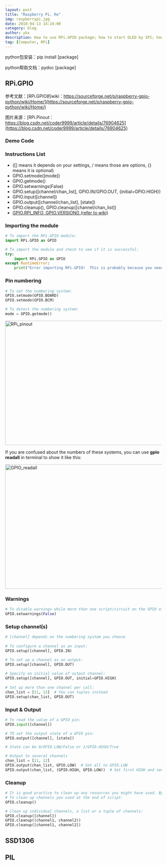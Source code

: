 ```yaml
---
layout: post
title: "Raspberry Pi. Re"
img: raspberrypi.jpg
date: 2018-04-13 14:24:00
category: blog
author: ykx
description: How to use RPi.GPIO package; how to start OLED by SPI; how to use PIL package(especially Image, ImageDraw, ImageFont) to draw something on the OLED.
tag: [Computer, RPi]
---
```


python包安装：pip install [package]

python帮助文档：pydoc [package]


## RPi.GPIO

参考文献：[RPi.GPIO的wiki：https://sourceforge.net/p/raspberry-gpio-python/wiki/Home/](https://sourceforge.net/p/raspberry-gpio-python/wiki/Home/)

图片来源：[RPi.Pinout：https://blog.csdn.net/coder9999/article/details/76904625](https://blog.csdn.net/coder9999/article/details/76904625)

### Demo Code

### Instructions List 
* ([] means it depends on your settings, / means those are options, {} means it is optional)
* GPIO.setmode([mode])
* GPIO.getmode()
* GPIO.setwarnings(False)
* GPIO.setup([channel/chan_list], GPIO.IN/GPIO.OUT, {initial=GPIO.HIGH})
* GPIO.input([channel])
* GPIO.output([channel/chan_list], [state])
* GPIO.cleanup(), GPIO.cleanup([channel/chan_list])
* [GPIO.RPI_INFO, GPIO.VERSION() (refer to wiki)](https://sourceforge.net/p/raspberry-gpio-python/wiki/BasicUsage/)


### Importing the module

```Python
# To import the RPi.GPIO module:
import RPi.GPIO as GPIO

# To import the module and check to see if it is successful:
try:
    import RPi.GPIO as GPIO
except RuntimeError:
    print("Error importing RPi.GPIO!  This is probably because you need superuser privileges.  You can achieve this by using 'sudo' to run your script")
```

### Pin numbering

```Python
# To set the numbering system:
GPIO.setmode(GPIO.BOARD)
GPIO.setmode(GPIO.BCM)

# To detect the numbering system:
mode = GPIO.getmode()
```


<img src="https://github.com/SceneryInMirror/SceneryInMirror.github.io/blob/master/assets/img/RPi_pinout.jpg?raw=true" width = "700" height = "400" alt="RPi_pinout" />

If you are confused about the numbers of these systems, you can use **gpio readall** in terminal to show it like this:

<img src="https://github.com/SceneryInMirror/SceneryInMirror.github.io/blob/master/assets/img/gpio_readall.png?raw=true" width = "700" height = "400" alt="GPIO_readall" />

### Warnings

```Python
# To disable warnings while more than one script/circuit on the GPIO of RPi:
GPIO.setwarnings(False)
```	

### Setup channel(s)

```Python
# [channel] depends on the numbering system you choose
	
# To configure a channel as an input:
GPIO.setup([channel], GPIO.IN)

# To set up a channel as an output:
GPIO.setup([channel], GPIO.OUT)
	
# Specify an initial value of output channel:
GPIO.setup([channel], GPIO.OUT, initial=GPIO.HIGH)
	
# Set up more than one channel per call:
chan_list = [11, 12]  # You can tuples instead
GPIO.setup(chan_list, GPIO.OUT)
```

### Input & Output

```Python
# To read the value of a GPIO pin:
GPIO.input([channel])

# TO set the output state of a GPIO pin:
GPIO.output([channel], [state])

# State can be 0/GPIO.LOW/False or 1/GPIO.HIGH/True

# Output to several channels
chan_list = [11, 12]
GPIO.output(chan_list, GPIO.LOW)  # Set all to GPIO.LOW
GPIO.output(chan_list, (GPIO.HIGH, GPIO.LOW))  # Set first HIGH and second LOW
```	

### Cleanup

```Python
# It is good practice to clean up any resources you might have used. By returning all channels you have used back to inputs with no pull up/down, you can avoid accidental damage to your RPi by shorting out the pins. Note that this will only clean up GPIO channels that your script has used. Note that GPIO.cleanup() also clears the pin numbering system in use.
# To clean up channels you used at the end of script:
GPIO.cleanup()

# Clean up individual channels, a list or a tuple of channels:
GPIO.cleanup([channel])
GPIO.cleanup((channel1, channel2))
GPIO.cleanup([channel1, channel2])
```


## SSD1306

## PIL
